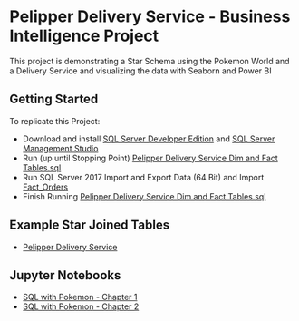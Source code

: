 # Pelipper Delivery Service - Business Intelligence Project

This project is demonstrating a Star Schema using the Pokemon World and a Delivery Service and visualizing the data with Seaborn and Power BI 

## Getting Started
To replicate this Project: 
* Download and install [SQL Server Developer Edition](https://www.microsoft.com/en-us/sql-server/sql-server-downloads) and [SQL Server Management Studio](https://docs.microsoft.com/en-us/sql/ssms/download-sql-server-management-studio-ssms?view=sql-server-2017) 
* Run (up until Stopping Point) [Pelipper Delivery Service Dim and Fact Tables.sql
](https://github.com/CentsOfFate/Pelipper-Delivery-Service/blob/master/Pelipper%20Delivery%20Service%20Dim%20and%20Fact%20Tables.sql)
* Run SQL Server 2017 Import and Export Data (64 Bit) and Import [Fact_Orders](https://github.com/CentsOfFate/Pelipper-Delivery-Service/blob/master/Fact_Orders.xlsx)
* Finish Running [Pelipper Delivery Service Dim and Fact Tables.sql
](https://github.com/CentsOfFate/Pelipper-Delivery-Service/blob/master/Pelipper%20Delivery%20Service%20Dim%20and%20Fact%20Tables.sql)

## Example Star Joined Tables
* [Pelipper Delivery Service](https://github.com/CentsOfFate/Pelipper-Delivery-Service/blob/master/Pelipper%20Delivery%20Service.xlsx)

## Jupyter Notebooks
* [SQL with Pokemon - Chapter 1](https://github.com/CentsOfFate/Pelipper-Delivery-Service/blob/master/Notebooks/SQL%20with%20Pokemon%20-%20Chapter%201.ipynb)
* [SQL with Pokemon - Chapter 2](https://github.com/CentsOfFate/Pelipper-Delivery-Service/blob/master/Notebooks/SQL%20with%20Pokemon%20-%20Chapter%202.ipynb)
